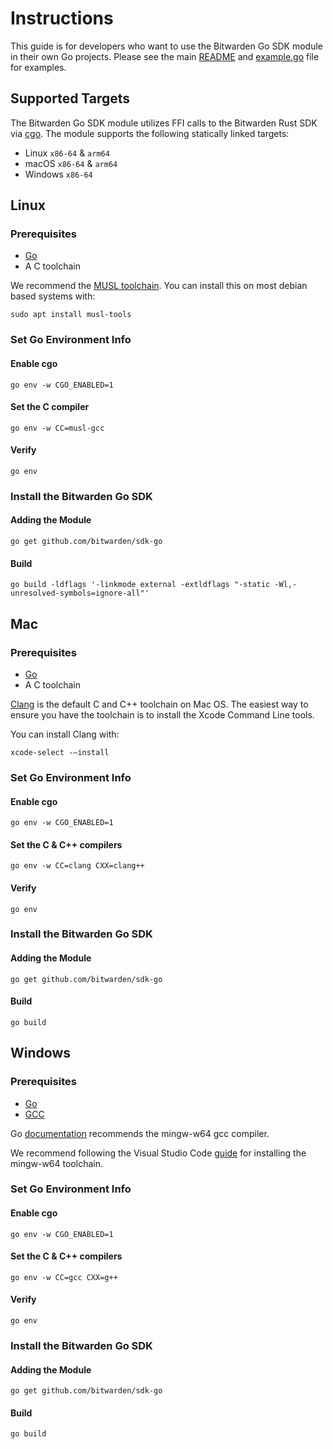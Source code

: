 # Instructions

This guide is for developers who want to use the Bitwarden Go SDK module in their own Go projects. Please see the main [README](./README.md) and [example.go](./example/example.go) file for examples.

## Supported Targets

The Bitwarden Go SDK module utilizes FFI calls to the Bitwarden Rust SDK via [cgo](https://pkg.go.dev/cmd/cgo). The module supports the following statically linked targets:

- Linux `x86-64` & `arm64`
- macOS `x86-64` & `arm64`
- Windows `x86-64`

## Linux

### Prerequisites

- [Go](https://go.dev/dl)
- A C toolchain

We recommend the [MUSL toolchain](https://musl.libc.org). You can install this on most debian based systems with:

```shell
sudo apt install musl-tools
```

### Set Go Environment Info

#### Enable cgo

```shell
go env -w CGO_ENABLED=1
```

#### Set the C compiler

```shell
go env -w CC=musl-gcc
```

#### Verify
```shell
go env
```

### Install the Bitwarden Go SDK

#### Adding the Module

```shell
go get github.com/bitwarden/sdk-go
```

#### Build

```shell
go build -ldflags '-linkmode external -extldflags "-static -Wl,-unresolved-symbols=ignore-all"'
```

## Mac

### Prerequisites

- [Go](https://go.dev/dl)
- A C toolchain

[Clang](https://clang.llvm.org/get_started.html) is the default C and C++ toolchain on Mac OS. The easiest way to ensure you have the toolchain is to install the Xcode Command Line tools.

You can install Clang with:


```shell
xcode-select -–install
```

### Set Go Environment Info

#### Enable cgo

```shell
go env -w CGO_ENABLED=1
```

#### Set the C & C++ compilers

```shell
go env -w CC=clang CXX=clang++
```

#### Verify
```shell
go env
```

### Install the Bitwarden Go SDK

#### Adding the Module

```shell
go get github.com/bitwarden/sdk-go
```

#### Build

```shell
go build
```

## Windows

### Prerequisites

- [Go](https://go.dev/dl)
- [GCC](https://gcc.gnu.org)

Go [documentation](https://go.dev/wiki/cgo) recommends the mingw-w64 gcc compiler.

We recommend following the Visual Studio Code [guide](https://code.visualstudio.com/docs/cpp/config-mingw#_installing-the-mingww64-toolchain) for installing the mingw-w64 toolchain.

### Set Go Environment Info

#### Enable cgo

```shell
go env -w CGO_ENABLED=1
```

#### Set the C & C++ compilers

```shell
go env -w CC=gcc CXX=g++
```

#### Verify
```shell
go env
```

### Install the Bitwarden Go SDK

#### Adding the Module

```shell
go get github.com/bitwarden/sdk-go
```

#### Build

```shell
go build
```
